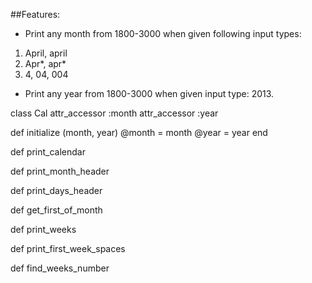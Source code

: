 ##Features:

* Print any month from 1800-3000 when given following input types:
 1. April, april
 2. Apr\*, apr\*
 3. 4, 04, 004

* Print any year from 1800-3000 when given input type: 2013.


class Cal
  attr_accessor :month
  attr_accessor :year

  def initialize (month, year)
    @month = month
    @year = year
  end

  def print_calendar

  def print_month_header

  def print_days_header

  def get_first_of_month

  def print_weeks

  def print_first_week_spaces

  def find_weeks_number


